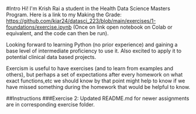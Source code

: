 #Intro
Hi! I'm Krish Rai a student in the Health Data Science Masters Program. Here is a link to my Making the Grade: https://github.com/kiar24/datasci_223/blob/main/exercises/1-foundations/exercise.ipynb (Once on link open notebook on Colab or equivalent, and the code can then be run). 

Looking forward to learning Python (no prior experience) and gaining a base level of intermediate proficiency to use it. Also excited to apply it to potential clinical data based projects.

Exercism is useful to have exercises (and to learn from examples and others), 
but perhaps a set of expectations after every homework on what exact functions,etc we should know by that point might help to know if we have missed something during the homework that would be helpful to know.

##Instructions
###Exercise 2:
Updated README.md for newer assignments are in corresponding exercise folder.
